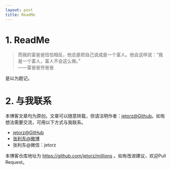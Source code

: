 ```yaml
---
layout: post
title: ReadMe
---
```


# 1. ReadMe

> 而我的富爸爸恰恰相反，他总是把自己说成是一个富人。他会这样说：“我是一个富人，富人不会这么做。”  
> ——富爸爸穷爸爸

是以为题记。

# 2. 与我联系

本博客文章均为原创。文章可以随意转载，但请注明作者：[jetorz@Github](https://github.com/jetorz)。如有想法需要交流，可用以下方式与我联系。

- [jetorz@GitHub](https://github.com/jetorz)
- [张利东@微博](https://weibo.com/zhanglidong)
- 张利东@微信：jetorz

本博客仓库地址为 https://github.com/jetorz/millions 。如有改进建议，欢迎Pull Request。

<script type="text/javascript" src="https://platform.linkedin.com/badges/js/profile.js" async defer></script>